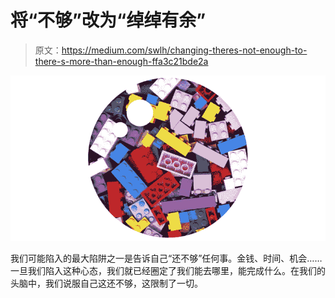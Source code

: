 # 将“不够”改为“绰绰有余”

> 原文：<https://medium.com/swlh/changing-theres-not-enough-to-there-s-more-than-enough-ffa3c21bde2a>

![](img/d4dbbc33fc732abff8d8da8c42080a49.png)

我们可能陷入的最大陷阱之一是告诉自己“还不够”任何事。金钱、时间、机会……一旦我们陷入这种心态，我们就已经圈定了我们能去哪里，能完成什么。在我们的头脑中，我们说服自己这还不够，这限制了一切。